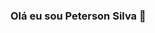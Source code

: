 ### Olá eu sou Peterson Silva 👋

<!--
**petersons579/petersons579** is a ✨ _special_ ✨ repository because its `README.md` (this file) appears on your GitHub profile.

- 🔭 Atualmente estou trabalho com Nodejs, PHP, Laravel, Postgres e Docker 
- 🌱 Estou aprendendo Nextjs
- 🎓 Graduação: Sistemas de Informação
- 📫 e-mail: petersons579@gmail.com
-->
